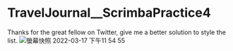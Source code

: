 # TravelJournal\_\_ScrimbaPractice4

Thanks for the great fellow on Twitter, give me a better solution to style the list.
![螢幕快照 2022-03-17 下午11 54 55](https://user-images.githubusercontent.com/92890077/158842297-cd390f49-2bd0-4da0-a8a9-a492f366152b.png)
